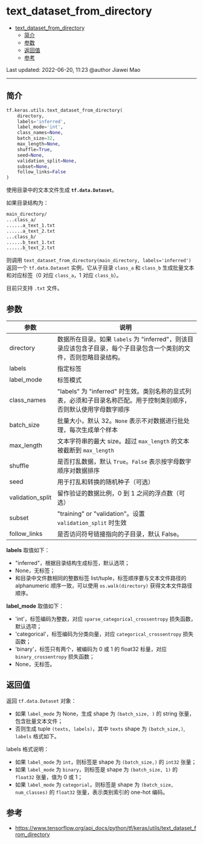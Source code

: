 # text_dataset_from_directory

- [text_dataset_from_directory](#text_dataset_from_directory)
  - [简介](#简介)
  - [参数](#参数)
  - [返回值](#返回值)
  - [参考](#参考)

Last updated: 2022-06-20, 11:23
@author Jiawei Mao
****

## 简介

```python
tf.keras.utils.text_dataset_from_directory(
    directory,
    labels='inferred',
    label_mode='int',
    class_names=None,
    batch_size=32,
    max_length=None,
    shuffle=True,
    seed=None,
    validation_split=None,
    subset=None,
    follow_links=False
)
```

使用目录中的文本文件生成 **`tf.data.Dataset`**。

如果目录结构为：

```sh
main_directory/
...class_a/
......a_text_1.txt
......a_text_2.txt
...class_b/
......b_text_1.txt
......b_text_2.txt
```

则调用 `text_dataset_from_directory(main_directory, labels='inferred')` 返回一个 `tf.data.Dataset` 实例，它从子目录 `class_a` 和 `class_b` 生成批量文本和对应标签（0 对应 `class_a`，1 对应 `class_b`）。

目前只支持 `.txt` 文件。

## 参数

|参数|说明|
|---|---|
|directory|数据所在目录。如果 `labels` 为 "inferred"，则该目录应该包含子目录，每个子目录包含一个类别的文件，否则忽略目录结构。|
|labels|指定标签|
|label_mode|标签模式|
|class_names|"labels" 为 "inferred" 时生效。类别名称的显式列表，必须和子目录名称匹配。用于控制类别顺序，否则默认使用字母数字顺序|
|batch_size|批量大小，默认 32。`None` 表示不对数据进行批处理，每次生成单个样本|
|max_length|文本字符串的最大 size。超过 `max_length` 的文本被截断到 `max_length`|
|shuffle|是否打乱数据，默认 `True`。`False` 表示按字母数字顺序对数据排序|
|seed|用于打乱和转换的随机种子（可选）|
|validation_split|留作验证的数据比例，0 到 1 之间的浮点数（可选）|
|subset|"training" or "validation"。设置 `validation_split` 时生效|
|follow_links|是否访问符号链接指向的子目录，默认 False。|

**labels** 取值如下：

- "inferred"，根据目录结构生成标签，默认选项；
- None，无标签；
- 和目录中文件数相同的整数标签 list/tuple，标签顺序要与文本文件路径的 alphanumeric 顺序一致，可以使用 `os.walk(directory)` 获得文本文件路径顺序。

**label_mode** 取值如下：

- 'int'，标签编码为整数，对应 `sparse_categorical_crossentropy` 损失函数，默认选项；
- 'categorical'，标签编码为分类向量，对应 `categorical_crossentropy` 损失函数；
- 'binary'，标签只有两个，被编码为 0 或 1 的 float32 标量，对应 `binary_crossentropy` 损失函数；
- None，无标签。

## 返回值

返回 `tf.data.Dataset` 对象：

- 如果 `label_mode` 为 None，生成 shape 为 `(batch_size, )` 的 string 张量，包含批量文本文件；
- 否则生成 tuple `(texts, labels)`，其中 `texts` shape 为 `(batch_size,)`, `labels` 格式如下。

labels 格式说明：

- 如果 `label_mode` 为 `int`，则标签是 shape 为 `(batch_size,)` 的 `int32` 张量；
- 如果 `label_mode` 为 `binary`，则标签是 shape 为 `(batch_size, 1)` 的 `float32` 张量，值为 0 或 1；
- 如果 `label_mode` 为 `categorial`，则标签是 shape 为 `(batch_size, num_classes)` 的 `float32` 张量，表示类别索引的 one-hot 编码。

## 参考

- https://www.tensorflow.org/api_docs/python/tf/keras/utils/text_dataset_from_directory
